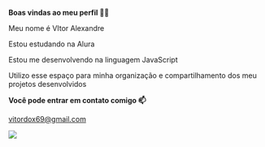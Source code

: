 **Boas vindas ao meu perfil 💙💙**

Meu nome é VItor Alexandre 

Estou estudando na Alura

Estou me desenvolvendo na linguagem JavaScript

Utilizo esse espaço para minha organização e compartilhamento dos meu projetos desenvolvidos

**Você pode entrar em contato comigo 📫**

vitordox69@gmail.com

![](https://media1.tenor.com/m/90HLWDj3dQkAAAAd/raccoon-ayasan.gif)
